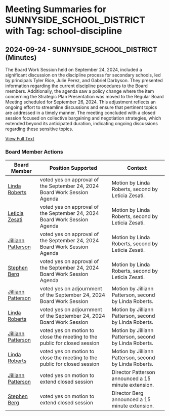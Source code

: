 # Meeting Summaries for SUNNYSIDE_SCHOOL_DISTRICT with Tag: school-discipline

## 2024-09-24 - SUNNYSIDE_SCHOOL_DISTRICT (Minutes)

The Board Work Session held on September 24, 2024, included a significant discussion on the discipline process for secondary schools, led by principals Tyler Rice, Julie Perez, and Gabriel Darbyson. They presented information regarding the current discipline procedures to the Board members. Additionally, the agenda saw a policy change where the item concerning the Strategic Plan Presentation was moved to the Regular Board Meeting scheduled for September 26, 2024. This adjustment reflects an ongoing effort to streamline discussions and ensure that pertinent topics are addressed in a timely manner. The meeting concluded with a closed session focused on collective bargaining and negotiation strategies, which extended beyond its anticipated duration, indicating ongoing discussions regarding these sensitive topics.

[View Full Text](https://raw.githubusercontent.com/VoronoiPerspectives/WashingtonStateSchoolBoardExplorer/refs/heads/main/data/countries/usa/states/wa/counties/yakima/school_boards/sunnyside_school_district/2024/processed/2024-09-24-minutes.txt)

### Board Member Actions

| Board Member | Position Supported | Context |
|--------------|--------------------|---------|
| [Linda Roberts](board_member_363.md) | voted yes on approval of the September 24, 2024 Board Work Session Agenda | Motion by Linda Roberts, second by Leticia Zesati. |
| [Leticia Zesati](board_member_362.md) | voted yes on approval of the September 24, 2024 Board Work Session Agenda | Motion by Linda Roberts, second by Leticia Zesati. |
| [Jilliann Patterson](board_member_364.md) | voted yes on approval of the September 24, 2024 Board Work Session Agenda | Motion by Linda Roberts, second by Leticia Zesati. |
| [Stephen Berg](board_member_366.md) | voted yes on approval of the September 24, 2024 Board Work Session Agenda | Motion by Linda Roberts, second by Leticia Zesati. |
| [Jilliann Patterson](board_member_364.md) | voted yes on adjournment of the September 24, 2024 Board Work Session | Motion by Jilliann Patterson, second by Linda Roberts. |
| [Linda Roberts](board_member_363.md) | voted yes on adjournment of the September 24, 2024 Board Work Session | Motion by Jilliann Patterson, second by Linda Roberts. |
| [Jilliann Patterson](board_member_364.md) | voted yes on motion to close the meeting to the public for closed session | Motion by Jilliann Patterson, second by Linda Roberts. |
| [Linda Roberts](board_member_363.md) | voted yes on motion to close the meeting to the public for closed session | Motion by Jilliann Patterson, second by Linda Roberts. |
| [Jilliann Patterson](board_member_364.md) | voted yes on motion to extend closed session | Director Patterson announced a 15 minute extension. |
| [Stephen Berg](board_member_366.md) | voted yes on motion to extend closed session | Director Berg announced a 15 minute extension. |

